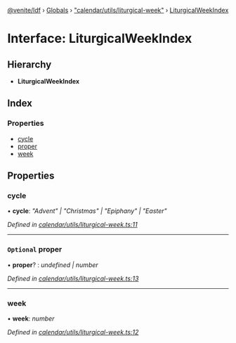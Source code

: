 [@venite/ldf](../README.md) › [Globals](../globals.md) › ["calendar/utils/liturgical-week"](../modules/_calendar_utils_liturgical_week_.md) › [LiturgicalWeekIndex](_calendar_utils_liturgical_week_.liturgicalweekindex.md)

# Interface: LiturgicalWeekIndex

## Hierarchy

* **LiturgicalWeekIndex**

## Index

### Properties

* [cycle](_calendar_utils_liturgical_week_.liturgicalweekindex.md#cycle)
* [proper](_calendar_utils_liturgical_week_.liturgicalweekindex.md#optional-proper)
* [week](_calendar_utils_liturgical_week_.liturgicalweekindex.md#week)

## Properties

###  cycle

• **cycle**: *"Advent" | "Christmas" | "Epiphany" | "Easter"*

*Defined in [calendar/utils/liturgical-week.ts:11](https://github.com/gbj/venite/blob/87a9139/ldf/src/calendar/utils/liturgical-week.ts#L11)*

___

### `Optional` proper

• **proper**? : *undefined | number*

*Defined in [calendar/utils/liturgical-week.ts:13](https://github.com/gbj/venite/blob/87a9139/ldf/src/calendar/utils/liturgical-week.ts#L13)*

___

###  week

• **week**: *number*

*Defined in [calendar/utils/liturgical-week.ts:12](https://github.com/gbj/venite/blob/87a9139/ldf/src/calendar/utils/liturgical-week.ts#L12)*
